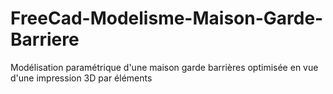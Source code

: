 # FreeCad-Modelisme-Maison-Garde-Barriere
Modélisation paramétrique d'une maison garde barrières optimisée en vue d'une impression 3D par éléments
